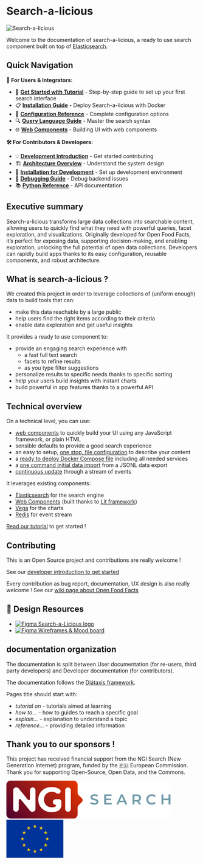 # Search-a-licious

![Search-a-licious](./assets/RVB_HORIZONTAL_WHITE_BG_SEARCH-A-LICIOUS-50.png "Search-a-licious logo")

Welcome to the documentation of search-a-licious,
a ready to use search component built on top of [Elasticsearch](https://www.elastic.co/).

## Quick Navigation

**👥 For Users & Integrators:**
- 🚀 [**Get Started with Tutorial**](./users/tutorial.md) - Step-by-step guide to set up your first search interface
- 📋 [**Installation Guide**](./users/how-to-install.md) - Deploy Search-a-licious with Docker
- 🔧 [**Configuration Reference**](./users/ref-config.md) - Complete configuration options
- 🔍 [**Query Language Guide**](./users/explain-query-language.md) - Master the search syntax
- 🌐 [**Web Components**](./users/ref-web-components.md) - Building UI with web components

**🛠️ For Contributors & Developers:**
- 💡 [**Development Introduction**](./devs/introduction.md) - Get started contributing
- 🏗️ [**Architecture Overview**](./devs/explain-architecture.md) - Understand the system design
- 🔧 [**Installation for Development**](./devs/how-to-install.md) - Set up development environment
- 🐛 [**Debugging Guide**](./devs/how-to-debug-backend.md) - Debug backend issues
- 📚 [**Python Reference**](./devs/ref-python.md) - API documentation

## Executive summary

Search-a-licious transforms large data collections into searchable content, allowing users to quickly find what they need with powerful queries, facet exploration, and visualizations. Originally developed for Open Food Facts, it’s perfect for exposing data, supporting decision-making, and enabling exploration, unlocking the full potential of open data collections. Developers can rapidly build apps thanks to its easy configuration, reusable components, and robust architecture.

## What is search-a-licious ?

We created this project in order to leverage collections of (uniform enough) data
to build tools that can:
* make this data reachable by a large public
* help users find the right items according to their criteria
* enable data exploration and get useful insights

It provides a ready to use component to:
* provide an engaging search experience with
  * a fast full text search
  * facets to refine results
  * as you type filter suggestions
* personalize results to specific needs thanks to specific sorting
* help your users build insights with instant charts
* build powerful in app features thanks to a powerful API

## Technical overview

On a technical level, you can use:
* [web components](./users/tutorial.md#building-a-search-interface) to quickly build your UI using any JavaScript framework, or plain HTML
* sensible defaults to provide a good search experience
* an easy to setup, [one stop, file configuration](./users/tutorial.md#create-a-configuration-file) to describe your content
* a [ready to deploy Docker Compose file](./users/how-to-install.md) including all needed services
* a [one command initial data import](./users/tutorial.md#import-the-data) from a JSONL data export
* [continuous update](./users/how-to-update-index.md) through a stream of events

It leverages existing components:
* [Elasticsearch](https://www.elastic.co/elasticsearch) for the search engine
* [Web Components](https://developer.mozilla.org/en-US/docs/Web/API/Web_Components) (built thanks to [Lit framework](https://lit.dev/))
* [Vega](https://vega.github.io/) for the charts
* [Redis](https://redis.io/) for event stream

[Read our tutorial](./users/tutorial.md) to get started !

## Contributing

This is an Open Source project and contributions are really welcome !

See our [developer introduction to get started](./devs/introduction.md)

Every contribution as bug report, documentation, UX design is also really welcome !
See our [wiki page about Open Food Facts](https://wiki.openfoodfacts.org/Search-a-licious)

## 🎨 Design Resources

- [![Figma](https://img.shields.io/badge/figma-%23F24E1E.svg?logo=figma&logoColor=white) Search-a-Licious logo](https://www.figma.com/design/gNnI56OF91Ugdd4fBaq5F8/Search-A-Licious-Logo?m=auto&t=bEHMawF1eequkY9w-6)
- [![Figma](https://img.shields.io/badge/figma-%23F24E1E.svg?logo=figma&logoColor=white) Wireframes & Mood board](https://www.figma.com/design/d1tuhFa0qQLqqJP2xbwBqZ/Website-%E2%80%93%3E-Search?node-id=1-2&t=bEHMawF1eequkY9w-0)

## documentation organization

The documentation is split between User documentation (for re-users, third party developers) and Developer documentation (for contributors).

The documentation follows the [Diátaxis framework](https://diataxis.fr/).

Pages title should start with:
* *tutorial on* - tutorials aimed at learning
* *how to…* - how to guides to reach a specific goal
* *explain…* - explanation to understand a topic
* *reference…* - providing detailed information


## Thank you to our sponsors !

This project has received financial support from the NGI Search (New Generation Internet) program, funded by the 🇪🇺 European Commission. Thank you for supporting Open-Source, Open Data, and the Commons.

<img src="./assets/NGISearch_logo_tag_icon.svg" alt="NGI-search logo" title="NGI-search logo" height="100" />  
<img src="./assets/europa-flag.jpg" alt="European flag" title="The European Union flag" height="100" />
